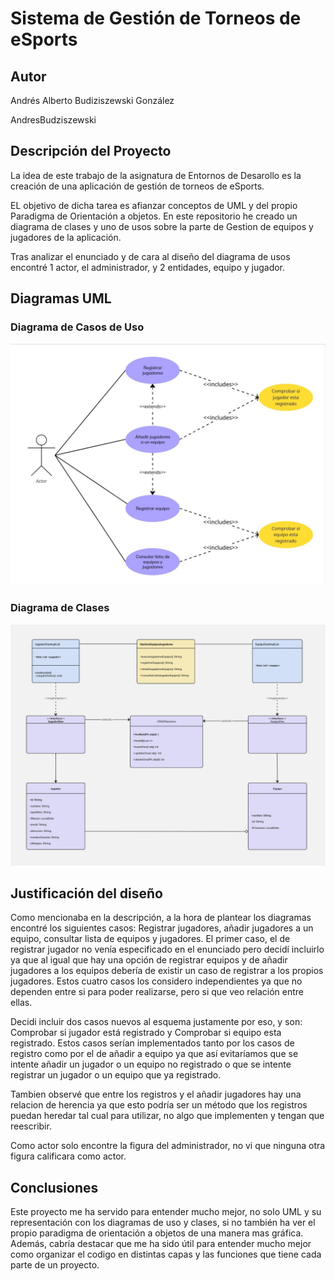 # Sistema de Gestión de Torneos de eSports 

## Autor 
Andrés Alberto Budiziszewski González 

AndresBudziszewski

## Descripción del Proyecto 
La idea de este trabajo de la asignatura de Entornos de Desarollo es la creación de una aplicación de gestión de torneos de eSports.
 
EL objetivo de dicha tarea es afianzar conceptos de UML y del propio Paradigma de Orientación a objetos. En este repositorio he creado un diagrama de clases y uno de usos sobre la parte de Gestion de equipos y jugadores de la aplicación.

Tras analizar el enunciado y de cara al diseño del diagrama de usos encontré 1 actor, el administrador, y 2 entidades, equipo y jugador.

[](https://github.com/AndresBudziszewski/AD3_UML_Torneo_eSports.git)

## Diagramas UML 
### Diagrama de Casos de Uso 
![Diagrama de casos de uso](diagramas/DiagramaDeUsos.jpg)
 
### Diagrama de Clases 
![Diagrama de clases](diagramas/DiagramaDeClases.jpg)

## Justificación del diseño

Como mencionaba en la descripción, a la hora de plantear los diagramas encontré los siguientes casos: Registrar jugadores, añadir jugadores a un equipo, consultar lista de equipos y jugadores. El primer caso, el de registrar jugador no venía especificado en el enunciado pero decidí incluirlo ya que al igual que hay una opción de registrar equipos y de añadir jugadores a los equipos debería de existir un caso de registrar a los propios jugadores. Estos cuatro casos los considero independientes ya que no dependen entre si para poder realizarse, pero si que veo relación entre ellas.

Decidi incluir dos casos nuevos al esquema justamente por eso, y son: Comprobar si jugador está registrado y Comprobar si equipo esta registrado. Estos casos serían implementados tanto por los casos de registro como por el de añadir a equipo ya que así evitaríamos que se intente añadir un jugador o un equipo no registrado o que se intente registrar un jugador o un equipo que ya registrado.

Tambien observé que entre los registros y el añadir jugadores hay una relacion de herencia ya que esto podría ser un método que los registros puedan heredar tal cual para utilizar, no algo que implementen y tengan que reescribir. 

Como actor solo encontre la figura del administrador, no vi que ninguna otra figura calificara como actor.

## Conclusiones  
Este proyecto me ha servido para entender mucho mejor, no solo UML y su representación con los diagramas de uso y clases, si no también ha ver el propio paradigma de orientación a objetos de una manera mas gráfica. Además, cabría destacar que me ha sido útil para entender mucho mejor como organizar el codigo en distintas capas y las funciones que tiene cada parte de un proyecto.
